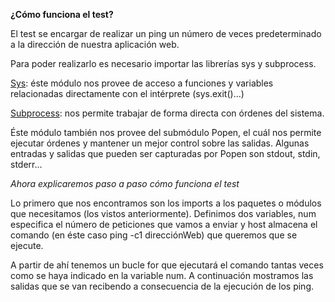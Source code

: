 **¿Cómo funciona el test?**

El test se encargar de realizar un ping un número de veces predeterminado a la dirección de nuestra aplicación web.

Para poder realizarlo es necesario importar las librerías sys y subprocess.

[Sys](https://docs.python.org/2/library/sys.html): éste módulo nos provee de acceso a funciones y variables relacionadas directamente con el intérprete (sys.exit()...)
	
[Subprocess](https://docs.python.org/2/library/subprocess.html): nos permite trabajar de forma directa con órdenes del sistema. 

Éste módulo también nos provee del submódulo Popen, el cuál nos permite ejecutar órdenes y mantener un mejor control sobre las salidas. Algunas entradas y salidas que pueden ser capturadas por Popen son stdout, stdin, stderr...

*Ahora explicaremos paso a paso cómo funciona el test*

Lo primero que nos encontramos son los imports a los paquetes o módulos que necesitamos (los vistos anteriormente). 
Definimos dos variables, num especifica el número de peticiones que vamos a enviar y host almacena el comando (en éste caso ping -c1 direcciónWeb) que queremos que se ejecute.

A partir de ahí tenemos un bucle for que ejecutará el comando tantas veces como se haya indicado en la variable num. A continuación mostramos las salidas que se van recibendo a consecuencia de la ejecución de los ping.
	
